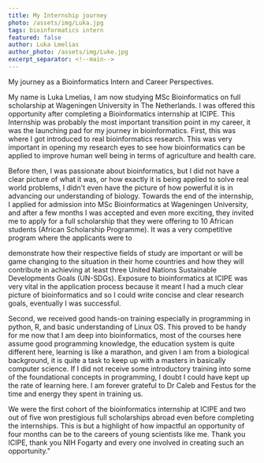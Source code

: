 ```yaml
---
title: My Internship journey
photo: /assets/img/Luka.jpg
tags: bioinformatics intern
featured: false
author: Luka Lmelias
author_photo: /assets/img/Luke.jpg
excerpt_separator: <!--main-->
---
```


My journey as a Bioinformatics Intern and Career Perspectives.

<!--main-->

My name is Luka Lmelias, I am now studying MSc Bioinformatics on full scholarship at Wageningen University in The Netherlands. I was offered this opportunity after completing a Bioinformatics internship at ICIPE. This Internship was probably the most important transition point in my career, it was the launching pad for my journey in bioinformatics. First, this was where I got introduced to real bioinformatics research. This was very important in opening my research eyes to see how bioinformatics can be applied to improve human well being in terms of agriculture and health care.  

Before then, I was passionate about bioinformatics, but I did not have a clear picture of what it was, or how exactly it is being applied to solve real world problems, I didn't even have the picture of how powerful it is in advancing our understanding of biology. Towards the end of the internship, I applied for admission into MSc Bioinformatics at Wageningen University, and after a few months I was accepted and even more exciting, they invited me to apply for a full scholarship that they were offering to 10 African students (African Scholarship Programme). It was a very competitive program where the applicants were to 

demonstrate how their respective fields of study are important or will be game changing to the situation in their home countries and how they will contribute in achieving at least three United Nations Sustainable Developments Goals (UN-SDGs).  Exposure to bioinformatics at ICIPE was very vital in the application process because it meant I had a much clear picture of bioinformatics and so I could write concise and clear research goals, eventually I was successful. 

Second, we received good hands-on training especially in programming in python, R, and basic understanding of Linux OS. This proved to be handy for me now that I am deep into bioinformatics, most of the courses here assume good programming knowledge, the education system is quite different here, learning is like a marathon, and given I am from a biological background, it is quite a task to keep up with a masters in basically computer science. If I did not receive some introductory training into some of the foundational concepts in programming, I doubt I could have kept up the rate of learning here. I am forever grateful to Dr Caleb and Festus for the time and energy they spent in training us.  

We were the first cohort of the bioinformatics internship at ICIPE and two out of five won prestigious full scholarships abroad even before completing the internships. This is but a highlight of how impactful an opportunity of four months can be to the careers of young scientists like me. Thank you ICIPE, thank you NIH Fogarty and every one involved in creating such an opportunity."

